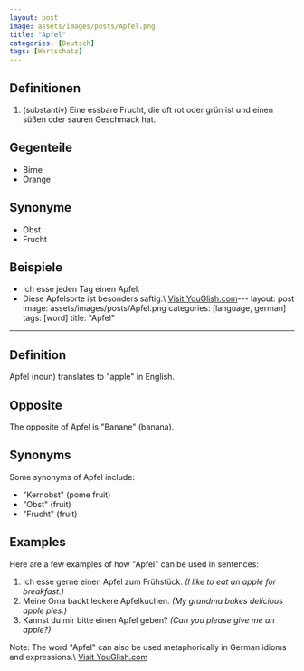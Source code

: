 ```yaml
---
layout: post
image: assets/images/posts/Apfel.png
title: "Apfel"
categories: [Deutsch]
tags: [Wortschatz]
---
```


## Definitionen

1. (substantiv) Eine essbare Frucht, die oft rot oder grün ist und einen süßen oder sauren Geschmack hat.
   
## Gegenteile

- Birne
- Orange

## Synonyme

- Obst
- Frucht

## Beispiele

- Ich esse jeden Tag einen Apfel.
- Diese Apfelsorte ist besonders saftig.\ <a id="yg-widget-0" class="youglish-widget" data-query="Apfel" data-lang="german" data-components="8412" data-auto-start="0" data-bkg-color="theme_light" data-title="How%20to%20pronounce%20Apfel%20in%20German"  rel="nofollow" href="https://youglish.com">Visit YouGlish.com</a><script async src="https://youglish.com/public/emb/widget.js" charset="utf-8"></script>---
layout: post
image: assets/images/posts/Apfel.png
categories: [language, german]
tags: [word]
title: "Apfel"
---

## Definition

Apfel (noun) translates to "apple" in English.

## Opposite

The opposite of Apfel is "Banane" (banana).

## Synonyms

Some synonyms of Apfel include:

- "Kernobst" (pome fruit)
- "Obst" (fruit)
- "Frucht" (fruit)

## Examples

Here are a few examples of how "Apfel" can be used in sentences:

1. Ich esse gerne einen Apfel zum Frühstück. *(I like to eat an apple for breakfast.)*
2. Meine Oma backt leckere Apfelkuchen. *(My grandma bakes delicious apple pies.)*
3. Kannst du mir bitte einen Apfel geben? *(Can you please give me an apple?)*

Note: The word "Apfel" can also be used metaphorically in German idioms and expressions.\ <a id="yg-widget-0" class="youglish-widget" data-query="Apfel" data-lang="german" data-components="8412" data-auto-start="0" data-bkg-color="theme_light" data-title="How%20to%20pronounce%20Apfel%20in%20German"  rel="nofollow" href="https://youglish.com">Visit YouGlish.com</a><script async src="https://youglish.com/public/emb/widget.js" charset="utf-8"></script>